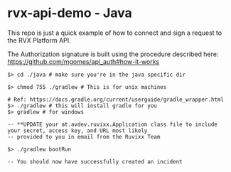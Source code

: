 # rvx-api-demo - Java

This repo is just a quick example of how to connect and sign a request to the RVX Platform API.

The Authorization signature is built using the procedure described here:
https://github.com/mgomes/api_auth#how-it-works

```
$> cd ./java # make sure you're in the java specific dir

$> chmod 755 ./gradlew # This is for unix machines

# Ref: https://docs.gradle.org/current/userguide/gradle_wrapper.html
$> ./gradlew # this will install gradle for you
$> gradlew # for windows

-- **UPDATE your at.avdev.ruvixx.Application class file to include your secret, access key, and URL most likely
-- provided to you in email from the Ruvixx Team

$> ./gradlew bootRun

-- You should now have successfully created an incident

```
